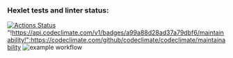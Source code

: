 ### Hexlet tests and linter status:
[![Actions Status](https://github.com/DimZam/frontend-project-lvl1/workflows/hexlet-check/badge.svg)](https://github.com/DimZam/frontend-project-lvl1/actions)
"!https://api.codeclimate.com/v1/badges/a99a88d28ad37a79dbf6/maintainability!":https://codeclimate.com/github/codeclimate/codeclimate/maintainability
![example workflow](https://github.com/<OWNER>/<REPOSITORY>/actions/workflows/<WORKFLOW_FILE>/badge.svg)
